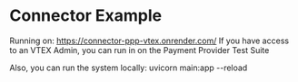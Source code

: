# Connector Example

Running on: https://connector-ppp-vtex.onrender.com/
If you have access to an VTEX Admin, you can run in on the Payment Provider Test Suite

Also, you can run the system locally: uvicorn main:app --reload
